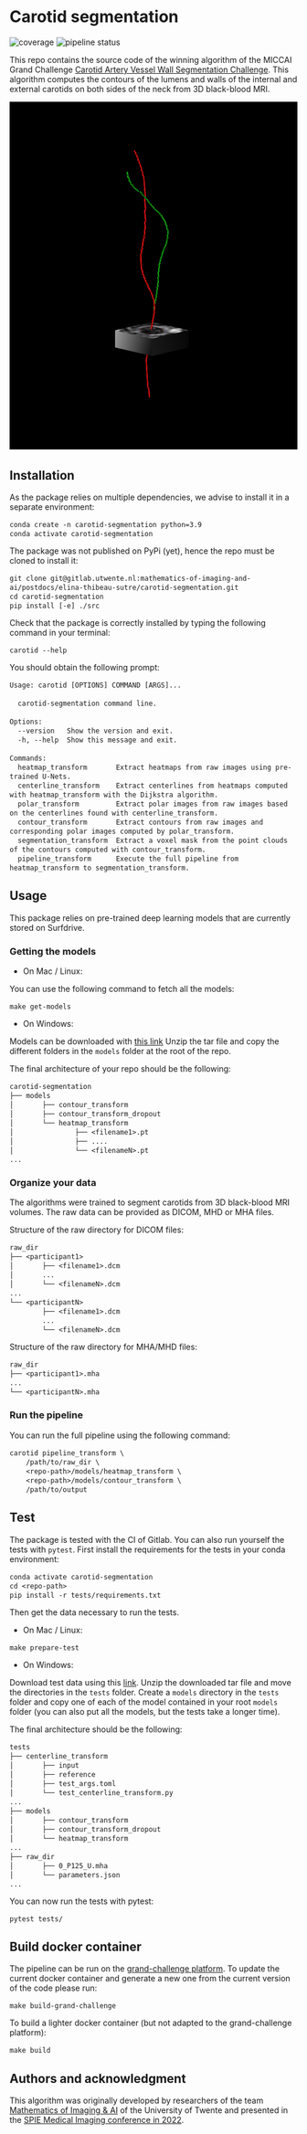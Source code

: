 # Carotid segmentation

![coverage](https://gitlab.utwente.nl/mathematics-of-imaging-and-ai/postdocs/elina-thibeau-sutre/carotid-segmentation/badges/main/coverage.svg)
![pipeline status](https://gitlab.utwente.nl/mathematics-of-imaging-and-ai/postdocs/elina-thibeau-sutre/carotid-segmentation/badges/main/pipeline.svg)

This repo contains the source code of the winning algorithm 
of the MICCAI Grand Challenge [Carotid Artery Vessel Wall Segmentation Challenge](https://vessel-wall-segmentation.grand-challenge.org/).
This algorithm computes the contours of the lumens and walls of the internal and external carotids 
on both sides of the neck from 3D black-blood MRI.

![Illustration of the pipeline](docs/images/global_illustration.png)


## Installation

As the package relies on multiple dependencies, we advise to install it in a separate environment:

```console
conda create -n carotid-segmentation python=3.9
conda activate carotid-segmentation
```

The package was not published on PyPi (yet), hence the repo must be cloned to install it:

```console
git clone git@gitlab.utwente.nl:mathematics-of-imaging-and-ai/postdocs/elina-thibeau-sutre/carotid-segmentation.git
cd carotid-segmentation
pip install [-e] ./src
```

Check that the package is correctly installed by typing the following command in your terminal:
```console
carotid --help
```
You should obtain the following prompt:
```console
Usage: carotid [OPTIONS] COMMAND [ARGS]...

  carotid-segmentation command line.

Options:
  --version   Show the version and exit.
  -h, --help  Show this message and exit.

Commands:
  heatmap_transform       Extract heatmaps from raw images using pre-trained U-Nets.
  centerline_transform    Extract centerlines from heatmaps computed with heatmap_transform with the Dijkstra algorithm.
  polar_transform         Extract polar images from raw images based on the centerlines found with centerline_transform.
  contour_transform       Extract contours from raw images and corresponding polar images computed by polar_transform.
  segmentation_transform  Extract a voxel mask from the point clouds of the contours computed with contour_transform.
  pipeline_transform      Execute the full pipeline from heatmap_transform to segmentation_transform.
```


## Usage

This package relies on pre-trained deep learning models that are currently stored on Surfdrive.

### Getting the models

- On Mac / Linux:

You can use the following command to fetch all the models:
```
make get-models
```

- On Windows:

Models can be downloaded with [this link](https://surfdrive.surf.nl/files/index.php/s/DanUvHpx6BXM7dY/download)
Unzip the tar file and copy the different folders in the `models` folder at the root of the repo.

The final architecture of your repo should be the following:
```
carotid-segmentation
├── models
│       ├── contour_transform
│       ├── contour_transform_dropout
│       └── heatmap_transform
│               ├── <filename1>.pt
│               ├── ....
│               └── <filenameN>.pt
...
```

### Organize your data

The algorithms were trained to segment carotids from 3D black-blood MRI volumes. 
The raw data can be provided as DICOM, MHD or MHA files.

Structure of the raw directory for DICOM files:

```console
raw_dir
├── <participant1>
│       ├── <filename1>.dcm
│       ...
│       └── <filenameN>.dcm
...
└── <participantN>
        ├── <filename1>.dcm
        ...
        └── <filenameN>.dcm
```

Structure of the raw directory for MHA/MHD files:

```console
raw_dir
├── <participant1>.mha
...
└── <participantN>.mha
```

### Run the pipeline

You can run the full pipeline using the following command:
```console
carotid pipeline_transform \
    /path/to/raw_dir \
    <repo-path>/models/heatmap_transform \
    <repo-path>/models/contour_transform \
    /path/to/output
```

## Test

The package is tested with the CI of Gitlab. You can also run yourself the tests with `pytest`.
First install the requirements for the tests in your conda environment:
```
conda activate carotid-segmentation
cd <repo-path>
pip install -r tests/requirements.txt
```

Then get the data necessary to run the tests.
- On Mac / Linux:

```
make prepare-test
```
- On Windows:

Download test data using this [link](https://surfdrive.surf.nl/files/index.php/s/e13O5s7PPTsJNli/download).
Unzip the downloaded tar file and move the directories in the `tests` folder.
Create a `models` directory in the `tests` folder and copy one of each of the model contained in your root
`models` folder (you can also put all the models, but the tests take a longer time).

The final architecture should be the following:
```console
tests
├── centerline_transform
│       ├── input
│       ├── reference
│       ├── test_args.toml
│       └── test_centerline_transform.py
...
├── models
│       ├── contour_transform
│       ├── contour_transform_dropout
│       └── heatmap_transform
...
├── raw_dir
│       ├── 0_P125_U.mha
│       └── parameters.json
...
```

You can now run the tests with pytest:
```
pytest tests/
```

## Build docker container

The pipeline can be run on the [grand-challenge platform](https://grand-challenge.org/).
To update the current docker container and generate a new one from the current version of the code please run:
```
make build-grand-challenge
```
To build a lighter docker container (but not adapted to the grand-challenge platform):
```
make build
```

## Authors and acknowledgment
This algorithm was originally developed by researchers of the team [Mathematics of Imaging & AI](https://www.utwente.nl/en/eemcs/sacs/people/sort-chair/?category=mia) of the University of Twente
and presented in the [SPIE Medical Imaging conference in 2022](https://www.spiedigitallibrary.org/conference-proceedings-of-spie/12032/120320Y/Deep-learning-based-carotid-artery-vessel-wall-segmentation-in-black/10.1117/12.2611112.short?SSO=1).
